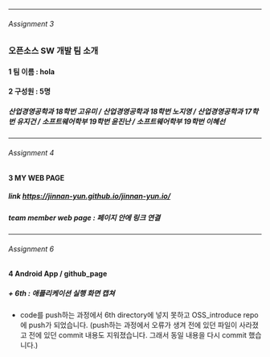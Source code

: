 - - -
###### Assignment 3
### 오픈소스 SW 개발 팀 소개  

#### 1 팀 이름 : hola

#### 2 구성원 : 5명 
#####    산업경영공학과 18학번 고유미 / 산업경영공학과 18학번 노지영 / 산업경영공학과 17학번 유지건 / 소프트웨어학부 19학번 윤진난 / 소프트웨어학부 19학번 이혜선
- - -
###### Assignment 4
#### 3 MY WEB PAGE 
##### **link**  https://jinnan-yun.github.io/jinnan-yun.io/
##### **team member** web page : 페이지 안에 링크 연결
- - -
###### Assignment 6
#### 4 Android App / github_page
#####    + 6th : 애플리케이션 실행 화면 캡쳐
- code를 push하는 과정에서 6th directory에 넣지 못하고 OSS_introduce repo에 push가 되었습니다. (push하는 과정에서 오류가 생겨 전에 있던 파일이 사라졌고 전에 있던 commit 내용도 지워졌습니다. 그래서 동일 내용을 다시 commit 했습니다.)

